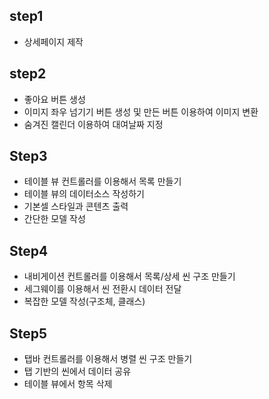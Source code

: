 ## step1
- 상세페이지 제작

## step2
- 좋아요 버튼 생성
- 이미지 좌우 넘기기 버튼 생성 및 만든 버튼 이용하여 이미지 변환
- 숨겨진 캘린더 이용하여 대여날짜 지정

## Step3 
- 테이블 뷰 컨트롤러를 이용해서 목록 만들기
- 테이블 뷰의 데이터소스 작성하기
- 기본셀 스타일과 콘텐츠 출력
- 간단한 모델 작성

## Step4 
- 내비게이션 컨트롤러를 이용해서 목록/상세 씬 구조 만들기
- 세그웨이를 이용해서 씬 전환시 데이터 전달
- 복잡한 모델 작성(구조체, 클래스)

## Step5
- 탭바 컨트롤러를 이용해서 병렬 씬 구조 만들기
- 탭 기반의 씬에서 데이터 공유
- 테이블 뷰에서 항목 삭제
